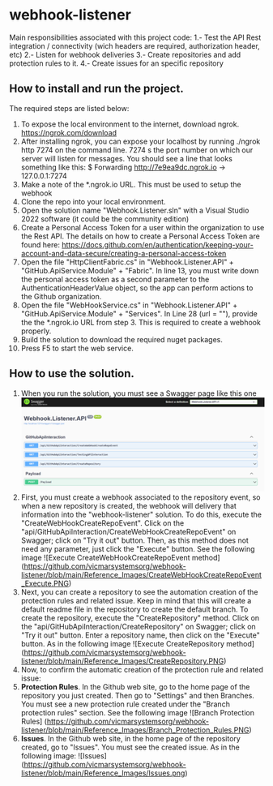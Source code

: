 # webhook-listener
Main responsibilities associated with this project code:
1.- Test the API Rest integration / connectivity (wich headers are required, authorization header, etc)
2.- Listen for webhook deliveries
3.- Create repositories and add protection rules to it.
4.- Create issues for an specific repository

## How to install and run the project.
The required steps are listed below:
1. To expose the local environment to the internet, download ngrok. https://ngrok.com/download
2. After installing ngrok, you can expose your localhost by running ./ngrok http 7274 on the command line. 7274 s the port number on which our server will listen for messages. You should see a line that looks something like this: $ Forwarding    http://7e9ea9dc.ngrok.io -> 127.0.0.1:7274
3. Make a note of the *.ngrok.io URL. This must be used to setup the webhook
4. Clone the repo into your local environment.
5. Open the solution name "Webhook.Listener.sln" with a Visual Studio 2022 software (it could be the community edition)
6. Create a Personal Access Token for a user within the organization to use the Rest API. The details on how to create a Personal Access Token are found here: https://docs.github.com/en/authentication/keeping-your-account-and-data-secure/creating-a-personal-access-token
7. Open the file "HttpClientFabric.cs" in "Webhook.Listener.API" + "GitHub.ApiService.Module" + "Fabric". In line 13, you must write down the personal access token as a second parameter to the AuthenticationHeaderValue object, so the app can perform actions to the Github organization.
8. Open the file "WebHookService.cs" in "Webhook.Listener.API" + "GitHub.ApiService.Module" + "Services". In Line 28 (url = ""), provide the the *.ngrok.io URL from step 3. This is required to create a webhook properly.
9. Build the solution to download the required nuget packages.
10. Press F5 to start the web service.

## How to use the solution.
1. When you run the solution, you must see a Swagger page like this one
![Swagger Home](https://github.com/vicmarsystemsorg/webhook-listener/blob/main/Reference_Images/Swagger_Home.PNG)
2. First, you must create a webhook associated to the repository event, so when a new repository is created, the webhook will delivery that information into the "webhook-listener" solution.
To do this, execute the "CreateWebHookCreateRepoEvent". Click on the "api/GitHubApiInteraction/CreateWebHookCreateRepoEvent" on Swagger; click on "Try it out" button. Then, as this method does not need any parameter, just click the "Execute" button. See the following image
![Execute CreateWebHookCreateRepoEvent method] (https://github.com/vicmarsystemsorg/webhook-listener/blob/main/Reference_Images/CreateWebHookCreateRepoEvent_Execute.PNG)
3. Next, you can create a repository to see the automation creation of the protection rules and related issue. Keep in mind that this will create a default readme file in the repository to create the default branch.
To create the repository, execute the "CreateRepository" method. Click on the "api/GitHubApiInteraction/CreateRepository" on Swagger; click on "Try it out" button. Enter a repository name, then click on the "Execute" button. As in the following image
![Execute CreateRepository method] (https://github.com/vicmarsystemsorg/webhook-listener/blob/main/Reference_Images/CreateRepository.PNG)
4. Now, to confirm the automatic creation of the protection rule and related issue:
  1. **Protection Rules**. In the Github web site, go to the home page of the repository you just created. Then go to "Settings" and then Branches. You must see a new protection rule created under the "Branch protection rules" section. See the following image
  ![Branch Protection Rules] (https://github.com/vicmarsystemsorg/webhook-listener/blob/main/Reference_Images/Branch_Protection_Rules.PNG)
  2. **Issues**. In the Github web site, in the home page of the repository created, go to "Issues". You must see the created issue. As in the following image:
  ![Issues] (https://github.com/vicmarsystemsorg/webhook-listener/blob/main/Reference_Images/Issues.png)